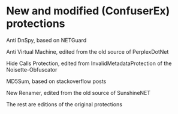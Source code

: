 # New and modified (ConfuserEx) protections

Anti DnSpy, based on NETGuard

Anti Virtual Machine, edited from the old source of PerplexDotNet

Hide Calls Protection, edited from InvalidMetadataProtection of the Noisette-Obfuscator

MD5Sum, based on stackoverflow posts

New Renamer, edited from the old source of SunshineNET

The rest are editions of the original protections
